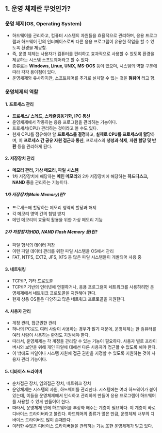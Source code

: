 ## 1. 운영 체제란 무엇인가?
### 운영 체제(OS, Operating System)
- 하드웨어를 관리하고, 컴퓨터 시스템의 자원들을 효율적으로 관리하며, 응용 프로그램과 하드웨어 간의 인터페이스로써 다른 응용 프로그램이 유용한 작업을 할 수 있도록 환경을 제공함.
- 즉, 운영 체제는 사용자가 컴퓨터를 편리하고 효과적으로 사용할 수 있도록 환경을 제공하는 시스템 소프트웨어라고 할 수 있다.
- 종류로는 **Windows, Linux, UNIX, MS-DOS** 등이 있으며, 시스템의 역할 구분에 따라 각각 용이점이 있다.
- 운영체제와 유사하지만, 소프트웨어를 추가로 설치할 수 없는 것을 **펌웨어** 라고 함.

### 운영체제의 역할
#### 1. 프로세스 관리
- **프로세스/ 스레드, 스케줄링동기화, IPC 통신**
- 운영체제에서 작동하는 응용 프로그램을 관리하는 기능이다.
- 프로세서(CPU) 관리하는 것이라고 볼 수도 있다. 
- 현재 CPU를 점유해야 할 **프로세스를 결정**하고, **실제로 CPU를 프로세스에 할당**하며, 이 **프로세스 간 공유 자원 접근과 통신**, 프로세스의 **생성과 삭제**, **자원 할당 및 반환** 등을 관리하게 된다.

#### 2. 저장장치 관리
- **메모리 관리, 가상 메모리, 파일 시스템**
- 1차 저장장치에 해당하는 **메인 메모리**와 2차 저장장치에 해당하는 **하드디스크, NAND 등**을 관리하는 기능이다.

##### 1차 저장장치(Main Memory)란?
- 프로세스에 할당하는 메모리 영역의 할당과 해제
- 각 메모리 영역 간의 침범 방지
- 메인 메모리의 효율적 활용을 위한 가상 메모리 기능

##### 2차 저장장치(HDD, NAND Flash Memory 등)란?
- 파일 형식의 데이터 저장
- 이런 파일 데이터 관리를 위한 파일 시스템을 OS에서 관리
- FAT, NTFS, EXT2, JFS, XFS 등 많은 파일 시스템들이 개발되어 사용 중

#### 3. 네트워킹
- TCP/IP, 기타 프로토콜
- TCP/IP 기반의 인터넷에 연결하거나, 응용 프로그램이 네트워크를 사용하려면 운영체제에서 네트워크 프로토콜을 지원해야 한다. 
- 현재 상용 OS들은 다양하고 많은 네트워크 프로토콜을 지원한다.

#### 4. 사용자 관리
- 계정 관리, 접근권한 관리
- 하나의 PC로도 여러 사람이 사용하는 경우가 많기 때문에, 운영체제는 한 컴퓨터를 여러 사람이 사용하는 환경도 지원해야 한다. 
- 따라서, 운영체제는 각 계정을 관리할 수 있는 기능이 필요하다. 사용자 별로 프라이버시와 보안을 위해 개인 파일에 대해선 다른 사용자가 접근할 수 없도록 해야 한다. 
- 이 밖에도 파일이나 시스템 자원에 접근 권한을 지정할 수 있도록 지원하는 것이 사용자 관리 기능이다.

#### 5. 디바이스 드라이버
- 순차접근 장치, 임의접근 장치, 네트워크 장치
- 운영체제는 시스템의 자원, 하드웨어를 관리한다. 시스템에는 여러 하드웨어가 붙어있는데, 이들을 운영체제에서 인식하고 관리하게 만들어 응용 프로그램이 하드웨어를 사용할 수 있게 만들어야 한다.
- 따라서, 운영체제 안에 하드웨어를 추상화 해주는 계층이 필요하다. 이 계층이 바로 디바이스 드라이버라고 불린다. 하드웨어의 종류가 많은 만큼, 운영체제 내부의 디바이스 드라이버도 많이 존재한다.
- 이러한 수많은 디바이스 드라이버들을 관리하는 기능 또한 운영체제가 맡고 있다.